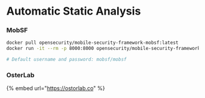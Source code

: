 # Automatic Static Analysis

### MobSF

```bash
docker pull opensecurity/mobile-security-framework-mobsf:latest
docker run -it --rm -p 8000:8000 opensecurity/mobile-security-framework-mobsf:latest

# Default username and password: mobsf/mobsf
```

### OsterLab

{% embed url="https://ostorlab.co" %}
